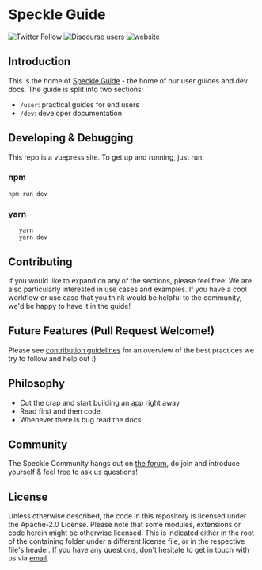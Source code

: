# Speckle Guide

[![Twitter Follow](https://img.shields.io/twitter/follow/SpeckleSystems?style=social)](https://twitter.com/SpeckleSystems) [![Discourse users](https://img.shields.io/discourse/users?server=https%3A%2F%2Fspeckle.community&style=flat-square)](https://speckle.community) [![website](https://img.shields.io/badge/www-speckle.systems-royalblue?style=flat-square)](https://speckle.systems)

## Introduction

This is the home of [Speckle.Guide](https://speckle.guide/) - the home of our user guides and dev docs. The guide is split into two sections:

- `/user`: practical guides for end users
- `/dev`: developer documentation

## Developing & Debugging

This repo is a vuepress site. To get up and running, just run:

### npm

```
npm run dev
```

### yarn
```
   yarn
   yarn dev
```
## Contributing

If you would like to expand on any of the sections, please feel free! We are also particularly interested in use cases and examples. If you have a cool workflow or use case that you think would be helpful to the community, we'd be happy to have it in the guide!
## Future Features (Pull Request Welcome!)
Please see [contribution guidelines](.github/CONTRIBUTING.md) for an overview of the best practices we try to follow and help out :)
## Philosophy
- Cut the crap and start building an app right away
- Read first and then code.
- Whenever there is bug read the docs 
## Community

The Speckle Community hangs out on [the forum](https://speckle.community), do join and introduce yourself & feel free to ask us questions!

## License

Unless otherwise described, the code in this repository is licensed under the Apache-2.0 License. Please note that some modules, extensions or code herein might be otherwise licensed. This is indicated either in the root of the containing folder under a different license file, or in the respective file's header. If you have any questions, don't hesitate to get in touch with us via [email](mailto:hello@speckle.systems).

